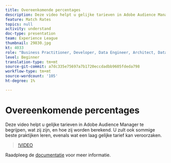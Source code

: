 ```yaml
---
title: Overeenkomende percentages
description: Deze video helpt u gelijke tarieven in Adobe Audience Manager te begrijpen, wat zij zijn, en hoe zij worden berekend. U zult ook sommige beste praktijken leren, evenals wat een laag gelijke tarief kan veroorzaken.
feature: Match Rates
topics: null
activity: understand
doc-type: presentation
team: Experience League
thumbnail: 29830.jpg
kt: 4033
role: "Business Practitioner, Developer, Data Engineer, Architect, Data Architect, Administrator, Leader"
level: Beginner
translation-type: tm+mt
source-git-commit: a7dc335e75697a7b1720eccdadbb9605fdeda798
workflow-type: tm+mt
source-wordcount: '105'
ht-degree: 1%

---
```



# Overeenkomende percentages

Deze video helpt u gelijke tarieven in Adobe Audience Manager te begrijpen, wat zij zijn, en hoe zij worden berekend. U zult ook sommige beste praktijken leren, evenals wat een laag gelijke tarief kan veroorzaken.

>[!VIDEO](https://video.tv.adobe.com/v/29830/?quality=12)

Raadpleeg de [documentatie](https://docs.adobe.com/help/en/audience-manager/user-guide/features/addressable-audiences.html) voor meer informatie.
